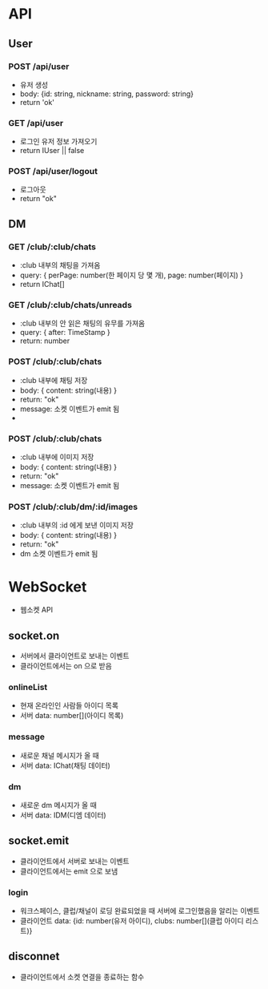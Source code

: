 # API

## User

### POST /api/user 
- 유저 생성
- body: {id: string, nickname: string, password: string}
- return 'ok' 

### GET /api/user
- 로그인 유저 정보 가져오기
- return IUser || false

### POST /api/user/logout
- 로그아웃
- return "ok"


## DM

### GET /club/:club/chats
- :club 내부의 채팅을 가져옴
- query: { perPage: number(한 페이지 당 몇 개), page: number(페이지) }
- return IChat[]

### GET /club/:club/chats/unreads
- :club 내부의 안 읽은 채팅의 유무를 가져옴
- query: { after: TimeStamp }
- return: number

### POST /club/:club/chats
- :club 내부에 채팅 저장
- body: { content: string(내용) }
- return: "ok"
- message: 소켓 이벤트가 emit 됨
- 
### POST /club/:club/chats
- :club 내부에 이미지 저장
- body: { content: string(내용) }
- return: "ok"
- message: 소켓 이벤트가 emit 됨

### POST /club/:club/dm/:id/images 
- :club 내부의 :id 에게 보낸 이미지 저장
- body: { content: string(내용) }
- return: "ok"
- dm 소켓 이벤트가 emit 됨

# WebSocket
- 웹소켓 API

## socket.on
- 서버에서 클라이언트로 보내는 이벤트
- 클라이언트에서는 on 으로 받음

### onlineList
- 현재 온라인인 사람들 아이디 목록
- 서버 data: number[](아이디 목록)

### message
- 새로운 채널 메시지가 올 때
- 서버 data: IChat(채팅 데이터)

### dm
- 새로운 dm 메시지가 올 때
- 서버 data: IDM(디엠 데이터)

## socket.emit
- 클라이언트에서 서버로 보내는 이벤트
- 클라이언트에서는 emit 으로 보냄

### login
- 워크스페이스, 클럽/채널이 로딩 완료되었을 때 서버에 로그인했음을 알리는 이벤트
- 클라이언트 data: {id: number(유저 아이디), clubs: number[](클럽 아이디 리스트)}

## disconnet
- 클라이언트에서 소켓 연결을 종료하는 함수
